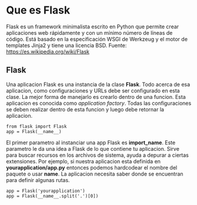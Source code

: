 # Que es Flask
Flask es un framework minimalista escrito en Python que permite crear aplicaciones web rápidamente y con un mínimo número de líneas de código. Está basado en la especificación WSGI de Werkzeug y el motor de templates Jinja2 y tiene una licencia BSD. Fuente: https://es.wikipedia.org/wiki/Flask

## Flask
Una aplicacion Flask es una instancia de la clase __Flask__. Todo acerca de esa aplicacion, como configuraciones y URLs debe ser configurado en esta clase.
La mejor forma de manejarlo es crearlo dentro de una funcion. Esta aplicacion es conocida como *application factory*. Todas las configuraciones se deben realizar dentro de esta funcion y luego debe retornar la aplicacion.

~~~
from flask import Flask
app = Flask(__name__)
~~~
El primer parametro al instanciar una app Flask es __import_name__. Este parametro le da una idea a Flask de lo que contiene tu aplicacion. Sirve para buscar recursos en los archivos de sistema, ayuda a depurar a ciertas extensiones. Por ejemplo, si nuestra aplicacion esta definida en __yourapplication/app.py__ entonces podemos hardcodear el nombre del paquete o usar __name__. La aplicacion necesita saber donde se encuentran para definir algunas rutas.
~~~
app = Flask('yourapplication')
app = Flask(__name__.split('.')[0])
~~~
